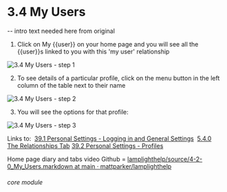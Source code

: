 # 3.4 My Users

-- intro text needed here from original


1. Click on My {{user}} on your home page and you will see all the {{user}}s linked to you with this &#039;my user&#039; relationship

![3.4 My Users - step 1](3.4_My_Users_im_1.png)

2. To see details of a particular profile, click on the menu button in the left column of the table next to their name

![3.4 My Users - step 2](3.4_My_Users_im_2.png)

3. You will see the options for that profile:

![3.4 My Users - step 3](3.4_My_Users_im_3.png)

Links to:
 [39.1 Personal Settings - Logging in and General Settings](/help/index/p/39.1)
 [5.4.0 The Relationships Tab](https://github.com/mattparker/lamplighthelp/blob/main/help/index/p/5.4.0)
[39.2 Personal Settings - Profiles](/help/index/p/39.2)

Home page diary and tabs video
Github = [lamplighthelp](https://github.com/mattparker/lamplighthelp/blob/main/source/4-2-0_My_Users.markdown)[/source/4-2-0_My_Users.markdown at main · ](https://github.com/mattparker/lamplighthelp/blob/main/source/4-2-0_My_Users.markdown)[mattparker](https://github.com/mattparker/lamplighthelp/blob/main/source/4-2-0_My_Users.markdown)[/](https://github.com/mattparker/lamplighthelp/blob/main/source/4-2-0_My_Users.markdown)[lamplighthelp](https://github.com/mattparker/lamplighthelp/blob/main/source/4-2-0_My_Users.markdown)


###### core module
